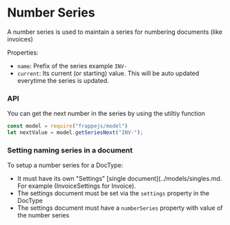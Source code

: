 # Number Series

A number series is used to maintain a series for numbering documents (like invoices)

Properties:

- `name`: Prefix of the series example `INV-`
- `current`: Its current (or starting) value. This will be auto updated everytime the series is updated.

### API

You can get the next number in the series by using the utiltiy function

```js
const model = require("frappejs/model")
let nextValue = model.getSeriesNext("INV-");
```

### Setting naming series in a document

To setup a number series for a DocType:

- It must have its own "Settings" [single document](../models/singles.md. For example (InvoiceSettings for Invoice).
- The settings document must be set via the `settings` property in the DocType
- The settings document must have a `numberSeries` property with value of the number series
